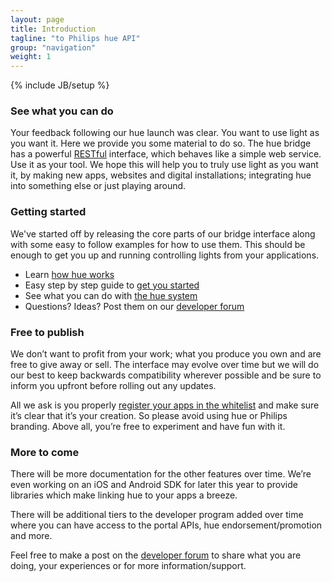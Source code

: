 ```yaml
---
layout: page
title: Introduction
tagline: "to Philips hue API"
group: "navigation"
weight: 1
---
```

{% include JB/setup %}

### See what you can do
Your feedback following our hue launch was clear. You want to use light as you want it. Here we provide you some material to do so. The hue bridge has a powerful [RESTful](http://en.wikipedia.org/wiki/Representational_state_transfer#RESTful_web_services) interface, which behaves like a simple web service. Use it as your tool. We hope this will help you to truly use light as you want it, by making new apps, websites and digital installations; integrating hue into something else or just playing around.

### Getting started
We've started off by releasing the core parts of our bridge interface along with some easy to follow examples for how to use them. This should be enough to get you up and running controlling lights from your applications.

* Learn [how hue works](/2_howhueworks.html) 
* Easy step by step guide to [get you started](/3_gettingstarted.html)
* See what you can do with [the hue system](/4_coreconcepts.html)
* Questions? Ideas? Post them on our [developer forum](http://www.everyhue.com/?page_id=38)

### Free to publish
We don’t want to profit from your work; what you produce you own and are free to give away or sell. The interface may evolve over time but we will do our best to keep backwards compatibility wherever possible and be sure to inform you upfront before rolling out any updates. 

All we ask is you properly [register your apps in the whitelist](/4_configurationapi.html#41_create_user) and make sure it’s clear that it’s your creation. So please avoid using hue or Philips branding. Above all, you’re free to experiment and have fun with it. 

### More to come
There will be more documentation for the other features over time. We’re even working on an iOS and Android SDK for later this year to provide libraries which make linking hue to your apps a breeze.

There will be additional tiers to the developer program added over time where you can have access to the portal APIs, hue endorsement/promotion and more.

Feel free to make a post on the [developer forum](http://www.everyhue.com/?page_id=38) to share what you are doing, your experiences or for more information/support.


